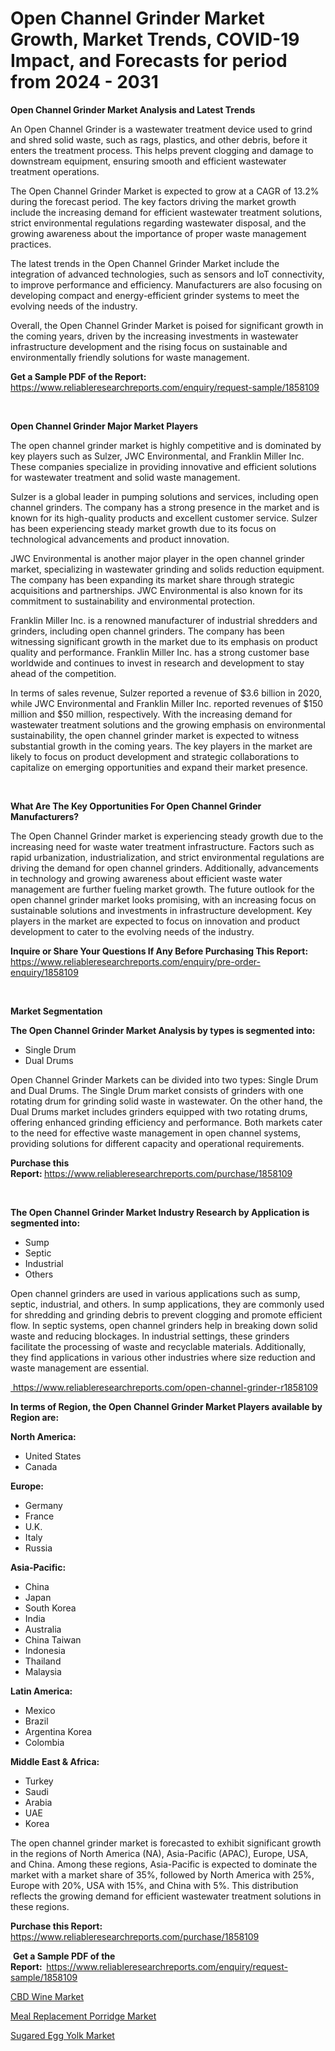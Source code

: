 <p><h1>Open Channel Grinder Market Growth, Market Trends, COVID-19 Impact, and Forecasts for period from 2024 - 2031</h1></p><p><strong>Open Channel Grinder Market Analysis and Latest Trends</strong></p>
<p><p>An Open Channel Grinder is a wastewater treatment device used to grind and shred solid waste, such as rags, plastics, and other debris, before it enters the treatment process. This helps prevent clogging and damage to downstream equipment, ensuring smooth and efficient wastewater treatment operations.</p><p>The Open Channel Grinder Market is expected to grow at a CAGR of 13.2% during the forecast period. The key factors driving the market growth include the increasing demand for efficient wastewater treatment solutions, strict environmental regulations regarding wastewater disposal, and the growing awareness about the importance of proper waste management practices.</p><p>The latest trends in the Open Channel Grinder Market include the integration of advanced technologies, such as sensors and IoT connectivity, to improve performance and efficiency. Manufacturers are also focusing on developing compact and energy-efficient grinder systems to meet the evolving needs of the industry.</p><p>Overall, the Open Channel Grinder Market is poised for significant growth in the coming years, driven by the increasing investments in wastewater infrastructure development and the rising focus on sustainable and environmentally friendly solutions for waste management.</p></p>
<p><strong>Get a Sample PDF of the Report:&nbsp;</strong> <a href="https://www.reliableresearchreports.com/enquiry/request-sample/1858109">https://www.reliableresearchreports.com/enquiry/request-sample/1858109</a></p>
<p>&nbsp;</p>
<p><strong>Open Channel Grinder Major Market Players</strong></p>
<p><p>The open channel grinder market is highly competitive and is dominated by key players such as Sulzer, JWC Environmental, and Franklin Miller Inc. These companies specialize in providing innovative and efficient solutions for wastewater treatment and solid waste management.</p><p>Sulzer is a global leader in pumping solutions and services, including open channel grinders. The company has a strong presence in the market and is known for its high-quality products and excellent customer service. Sulzer has been experiencing steady market growth due to its focus on technological advancements and product innovation.</p><p>JWC Environmental is another major player in the open channel grinder market, specializing in wastewater grinding and solids reduction equipment. The company has been expanding its market share through strategic acquisitions and partnerships. JWC Environmental is also known for its commitment to sustainability and environmental protection.</p><p>Franklin Miller Inc. is a renowned manufacturer of industrial shredders and grinders, including open channel grinders. The company has been witnessing significant growth in the market due to its emphasis on product quality and performance. Franklin Miller Inc. has a strong customer base worldwide and continues to invest in research and development to stay ahead of the competition.</p><p>In terms of sales revenue, Sulzer reported a revenue of $3.6 billion in 2020, while JWC Environmental and Franklin Miller Inc. reported revenues of $150 million and $50 million, respectively. With the increasing demand for wastewater treatment solutions and the growing emphasis on environmental sustainability, the open channel grinder market is expected to witness substantial growth in the coming years. The key players in the market are likely to focus on product development and strategic collaborations to capitalize on emerging opportunities and expand their market presence.</p></p>
<p>&nbsp;</p>
<p><strong>What Are The Key Opportunities For Open Channel Grinder Manufacturers?</strong></p>
<p><p>The Open Channel Grinder market is experiencing steady growth due to the increasing need for waste water treatment infrastructure. Factors such as rapid urbanization, industrialization, and strict environmental regulations are driving the demand for open channel grinders. Additionally, advancements in technology and growing awareness about efficient waste water management are further fueling market growth. The future outlook for the open channel grinder market looks promising, with an increasing focus on sustainable solutions and investments in infrastructure development. Key players in the market are expected to focus on innovation and product development to cater to the evolving needs of the industry.</p></p>
<p><strong>Inquire or Share Your Questions If Any Before Purchasing This Report:</strong> <a href="https://www.reliableresearchreports.com/enquiry/pre-order-enquiry/1858109">https://www.reliableresearchreports.com/enquiry/pre-order-enquiry/1858109</a></p>
<p>&nbsp;</p>
<p><strong>Market Segmentation</strong></p>
<p><strong>The Open Channel Grinder Market Analysis by types is segmented into:</strong></p>
<p><ul><li>Single Drum</li><li>Dual Drums</li></ul></p>
<p><p>Open Channel Grinder Markets can be divided into two types: Single Drum and Dual Drums. The Single Drum market consists of grinders with one rotating drum for grinding solid waste in wastewater. On the other hand, the Dual Drums market includes grinders equipped with two rotating drums, offering enhanced grinding efficiency and performance. Both markets cater to the need for effective waste management in open channel systems, providing solutions for different capacity and operational requirements.</p></p>
<p><strong>Purchase this Report:&nbsp;</strong><a href="https://www.reliableresearchreports.com/purchase/1858109">https://www.reliableresearchreports.com/purchase/1858109</a></p>
<p>&nbsp;</p>
<p><strong>The Open Channel Grinder Market Industry Research by Application is segmented into:</strong></p>
<p><ul><li>Sump</li><li>Septic</li><li>Industrial</li><li>Others</li></ul></p>
<p><p>Open channel grinders are used in various applications such as sump, septic, industrial, and others. In sump applications, they are commonly used for shredding and grinding debris to prevent clogging and promote efficient flow. In septic systems, open channel grinders help in breaking down solid waste and reducing blockages. In industrial settings, these grinders facilitate the processing of waste and recyclable materials. Additionally, they find applications in various other industries where size reduction and waste management are essential.</p></p>
<p><a href="https://www.reliableresearchreports.com/open-channel-grinder-r1858109">&nbsp;https://www.reliableresearchreports.com/open-channel-grinder-r1858109</a></p>
<p><strong>In terms of Region, the Open Channel Grinder Market Players available by Region are:</strong></p>
<p>
    <p> <strong> North America: </strong>
        <ul>
            <li>United States</li>
            <li>Canada</li>
        </ul>
        </p> 
    <p> <strong> Europe: </strong>
        <ul>
            <li>Germany</li>
            <li>France</li>
            <li>U.K.</li>
            <li>Italy</li>
            <li>Russia</li>
        </ul>
        </p> 
    <p> <strong> Asia-Pacific: </strong>
        <ul>
            <li>China</li>
            <li>Japan</li>
            <li>South Korea</li>
            <li>India</li>
            <li>Australia</li>
            <li>China Taiwan</li>
            <li>Indonesia</li>
            <li>Thailand</li>
            <li>Malaysia</li>
        </ul>
        </p> 
    <p> <strong> Latin America: </strong>
        <ul>
            <li>Mexico</li>
            <li>Brazil</li>
            <li>Argentina Korea</li>
            <li>Colombia</li>
        </ul>
        </p> 
    <p> <strong> Middle East & Africa: </strong>
        <ul>
            <li>Turkey</li>
            <li>Saudi</li>
            <li>Arabia</li>
            <li>UAE</li>
            <li>Korea</li>
        </ul>
    </p>
    </p>
<p><p>The open channel grinder market is forecasted to exhibit significant growth in the regions of North America (NA), Asia-Pacific (APAC), Europe, USA, and China. Among these regions, Asia-Pacific is expected to dominate the market with a market share of 35%, followed by North America with 25%, Europe with 20%, USA with 15%, and China with 5%. This distribution reflects the growing demand for efficient wastewater treatment solutions in these regions.</p></p>
<p><strong>Purchase this Report: </strong><a href="https://www.reliableresearchreports.com/purchase/1858109">https://www.reliableresearchreports.com/purchase/1858109</a></p>
<p>&nbsp;<strong>Get a Sample PDF of the Report:&nbsp;&nbsp;</strong><a href="https://www.reliableresearchreports.com/enquiry/request-sample/1858109">https://www.reliableresearchreports.com/enquiry/request-sample/1858109</a></p>
<p><strong></strong></p>
<p><p><a href="https://github.com/hxuqpfvq95/Market-Research-Report-List-1/blob/main/cbd-wine-market.md">CBD Wine Market</a></p><p><a href="https://github.com/HowardDelgaXXfnf/Market-Research-Report-List-1/blob/main/meal-replacement-porridge-market.md">Meal Replacement Porridge Market</a></p><p><a href="https://github.com/ofpaqrof92/Market-Research-Report-List-1/blob/main/sugared-egg-yolk-market.md">Sugared Egg Yolk Market</a></p></p>